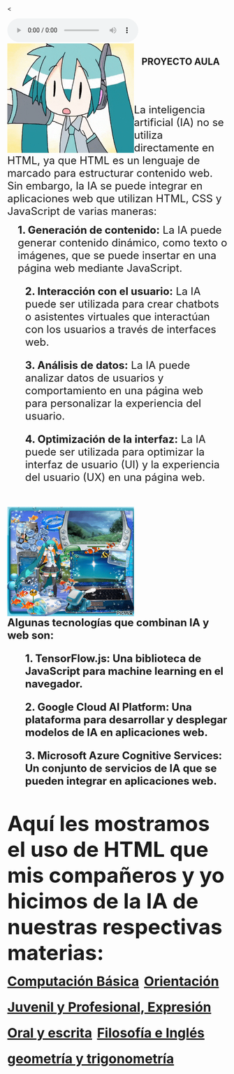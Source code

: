 <HTML>
<HEAD>
<BODY>

<<TITLE>HTML aula texto </TITLE>
</HEAD>

<BODY>

<BODY BACKGROUND="frutigeraero.png">

</BODY>

<audio autoplay="true" controls="true" loop="true">
<source src="aqua.mp3">
</AUDIO>

<img src="jaja.gif" align="left" height="250" width="290">

<h2 align="center"> PROYECTO AULA </h2>
<br><br><br>

<FONT SIZE="5">La inteligencia artificial (IA) no se utiliza directamente en HTML, ya que HTML es un lenguaje de marcado para estructurar contenido web. Sin embargo, la IA se puede integrar en aplicaciones web que utilizan HTML, CSS y JavaScript de varias maneras:
<br>
<FONT SIZE="5"><b><ol>1. Generación de contenido:</b> La IA puede generar contenido dinámico, como texto o imágenes, que se puede insertar en una página web mediante JavaScript.</ol>
<FONT SIZE="5"><b><ol>2. Interacción con el usuario:</b> La IA puede ser utilizada para crear chatbots o asistentes virtuales que interactúan con los usuarios a través de interfaces web.</ol>
<FONT SIZE="5"><b><ol>3. Análisis de datos:</b> La IA puede analizar datos de usuarios y comportamiento en una página web para personalizar la experiencia del usuario.</ol>
<FONT SIZE="5"><b><ol>4. Optimización de la interfaz:</b> La IA puede ser utilizada para optimizar la interfaz de usuario (UI) y la experiencia del usuario (UX) en una página web.</ol>
<br>
<img src="miku.gif" align="center" height="250" width="290">
<br>
<FONT SIZE="5"><b>Algunas tecnologías que combinan IA y web son:<b>
<br>
<FONT SIZE="5"><b><ol>1. TensorFlow.js:</b> Una biblioteca de JavaScript para machine learning en el navegador.</ol>
<FONT SIZE="5"><b><ol>2. Google Cloud AI Platform:</b> Una plataforma para desarrollar y desplegar modelos de IA en aplicaciones web.</ol>
<FONT SIZE="5"><b><ol>3. Microsoft Azure Cognitive Services:</b> Un conjunto de servicios de IA que se pueden integrar en aplicaciones web.</ol>
<br>
<FONT SIZE="10"><b>Aquí les mostramos el uso de HTML que mis compañeros y yo hicimos de la IA de nuestras respectivas materias:</b>
<br>
<a align="left" href="proyectoaula.html" style="font-size:30px;">Computación Básica</a>
<a align="left" href="aula1.html" style="font-size:30px;">Orientación Juvenil y Profesional, Expresión Oral y escrita</a>
<a align="left" href="proyecto aula2.html" style="font-size:30px;">Filosofía e Inglés</a>
<a align="left" href="proyectov2.html" style="font-size:30px;">geometría y trigonometría</a>
